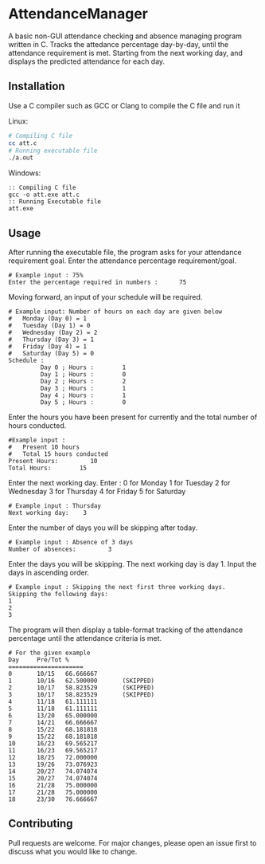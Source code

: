 # AttendanceManager
A basic non-GUI attendance checking and absence managing program written in C. Tracks the attedance percentage day-by-day, until the attendance requirement is met.
Starting from the next working day, and displays the predicted attendance for each day.

## Installation
Use a C compiler such as GCC or Clang to compile the C file and run it

Linux:
```bash
# Compiling C file
cc att.c
# Running executable file
./a.out
```

Windows:
```batch
:: Compiling C file
gcc -o att.exe att.c
:: Running Executable file
att.exe
```

## Usage
After running the executable file, the program asks for your attendance requirement goal. Enter the attendance percentage requirement/goal.
```
# Example input : 75%
Enter the percentage required in numbers :      75
```

Moving forward, an input of your schedule will be required.
```
# Example input: Number of hours on each day are given below
#   Monday (Day 0) = 1
#   Tuesday (Day 1) = 0
#   Wednesday (Day 2) = 2
#   Thursday (Day 3) = 1
#   Friday (Day 4) = 1
#   Saturday (Day 5) = 0
Schedule :
         Day 0 ; Hours :        1
         Day 1 ; Hours :        0
         Day 2 ; Hours :        2
         Day 3 ; Hours :        1
         Day 4 ; Hours :        1
         Day 5 ; Hours :        0
```

Enter the hours you have been present for currently and the total number of hours conducted.
```
#Example input : 
#   Present 10 hours
#   Total 15 hours conducted
Present Hours:         10
Total Hours:        15
```

Enter the next working day.
Enter :
  0 for Monday
  1 for Tuesday
  2 for Wednesday
  3 for Thursday
  4 for Friday
  5 for Saturday
```
# Example input : Thursday
Next working day:    3
```

Enter the number of days you will be skipping after today.
```
# Example input : Absence of 3 days
Number of absences:         3
```

Enter the days you will be skipping. The next working day is day 1. Input the days in ascending order.
```
# Example input : Skipping the next first three working days.
Skipping the following days:
1
2
3
```

The program will then display a table-format tracking of the attendance percentage until the attendance criteria is met.
```
# For the given example
Day     Pre/Tot %
=====================
0       10/15   66.666667
1       10/16   62.500000       (SKIPPED)
2       10/17   58.823529       (SKIPPED)
3       10/17   58.823529       (SKIPPED)
4       11/18   61.111111
5       11/18   61.111111
6       13/20   65.000000
7       14/21   66.666667
8       15/22   68.181818
9       15/22   68.181818
10      16/23   69.565217
11      16/23   69.565217
12      18/25   72.000000
13      19/26   73.076923
14      20/27   74.074074
15      20/27   74.074074
16      21/28   75.000000
17      21/28   75.000000
18      23/30   76.666667
```

## Contributing
Pull requests are welcome. For major changes, please open an issue first to discuss what you would like to change.
